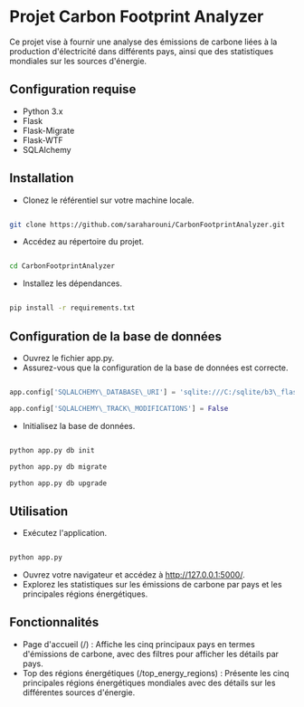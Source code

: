 ##
# **Projet Carbon Footprint Analyzer**

Ce projet vise à fournir une analyse des émissions de carbone liées à la production d'électricité dans différents pays, ainsi que des statistiques mondiales sur les sources d'énergie.

## **Configuration requise**

- Python 3.x
- Flask
- Flask-Migrate
- Flask-WTF
- SQLAlchemy

## **Installation**

- Clonez le référentiel sur votre machine locale.

```bash

git clone https://github.com/saraharouni/CarbonFootprintAnalyzer.git
```

- Accédez au répertoire du projet.

```bash

cd CarbonFootprintAnalyzer
```

- Installez les dépendances.

```bash

pip install -r requirements.txt
```

## **Configuration de la base de données**

- Ouvrez le fichier app.py.
- Assurez-vous que la configuration de la base de données est correcte.

``` python

app.config['SQLALCHEMY\_DATABASE\_URI'] = 'sqlite:///C:/sqlite/b3\_flask/CarbonFootprint.db'

app.config['SQLALCHEMY\_TRACK\_MODIFICATIONS'] = False
```

- Initialisez la base de données.

``` bash

python app.py db init

python app.py db migrate

python app.py db upgrade
```

## **Utilisation**

- Exécutez l'application.

``` bash

python app.py
```

- Ouvrez votre navigateur et accédez à http://127.0.0.1:5000/.
- Explorez les statistiques sur les émissions de carbone par pays et les principales régions énergétiques.

## **Fonctionnalités**

- Page d'accueil (/) : Affiche les cinq principaux pays en termes d'émissions de carbone, avec des filtres pour afficher les détails par pays.
- Top des régions énergétiques (/top\_energy\_regions) : Présente les cinq principales régions énergétiques mondiales avec des détails sur les différentes sources d'énergie.


